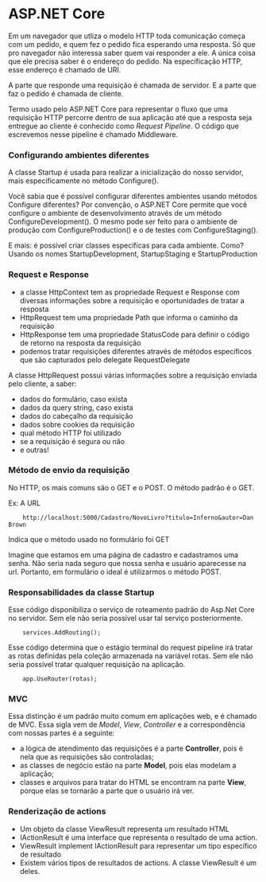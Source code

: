 # ASP.NET Core

Em um navegador que utliza o modelo HTTP toda comunicação começa com um pedido, e quem fez o pedido fica esperando uma resposta. Só que pro navegador não interessa saber quem vai responder a ele. A única coisa que ele precisa saber é o endereço do pedido. Na especificação HTTP, esse endereço é chamado de URI.

A parte que responde uma requisição é chamada de servidor. E a parte que faz o pedido é chamada de cliente.

Termo usado pelo ASP.NET Core para representar o fluxo que uma requisição HTTP percorre dentro de sua aplicação até que a resposta seja entregue ao cliente é conhecido como _Request Pipeline_.
O código que escrevemos nesse pipeline é chamado Middleware.

### Configurando ambientes diferentes
A classe Startup é usada para realizar a inicialização do nosso servidor, mais especificamente no método Configure().

Você sabia que é possível configurar diferentes ambientes usando métodos Configure diferentes? Por convenção, o ASP.NET Core permite que você configure o ambiente de desenvolvimento através de um método ConfigureDevelopment(). O mesmo pode ser feito para o ambiente de produção com ConfigureProduction() e o de testes com ConfigureStaging().

E mais: é possível criar classes específicas para cada ambiente. Como? Usando os nomes StartupDevelopment, StartupStaging e StartupProduction

### Request e Response

* a classe HttpContext tem as propriedade Request e Response com diversas informações sobre a requisição e oportunidades de tratar a resposta
* HttpRequest tem uma propriedade Path que informa o caminho da requisição
* HttpResponse tem uma propriedade StatusCode para definir o código de retorno na resposta da requisição
* podemos tratar requisições diferentes através de métodos específicos que são capturados pelo delegate RequestDelegate

A classe HttpRequest possui várias informações sobre a requisição enviada pelo cliente, a saber:

* dados do formulário, caso exista
* dados da query string, caso exista
* dados do cabeçalho da requisição
* dados sobre cookies da requisição
* qual método HTTP foi utilizado
* se a requisição é segura ou não
* e outras!

### Método de envio da requisição

No HTTP, os mais comuns são o GET e o POST. O método padrão é o GET.

Ex: A URL 
        
        http://localhost:5000/Cadastro/NovoLivro?titulo=Inferno&autor=Dan Brown 

Indica que o método usado no formulário foi GET

Imagine que estamos em uma página de cadastro e cadastramos uma senha. Não seria nada seguro que nossa senha e usuário aparecesse na url. Portanto, em formulário o ideal é utilizarmos o método POST.

### Responsabilidades da classe Startup

Esse código disponibiliza o serviço de roteamento padrão do Asp.Net Core no servidor. Sem ele não seria possível usar tal serviço posteriormente.

        services.AddRouting();


Esse código determina que o estágio terminal do request pipeline irá tratar as rotas definidas pela coleção armazenada na variável rotas. Sem ele não seria possível tratar qualquer requisição na aplicação.

        app.UseRouter(rotas);

### MVC

Essa distinção é um padrão muito comum em aplicações web, e é chamado de MVC. Essa sigla vem de *Model*, *View*, *Controller* e a correspondência com nossas partes é a seguinte:

* a lógica de atendimento das requisições é a parte **Controller**, pois é nela que as requisições são controladas;
* as classes de negócio estão na parte **Model**, pois elas modelam a aplicação;
* classes e arquivos para tratar do HTML se encontram na parte **View**, porque elas se tornarão a parte que o usuário irá ver.

### Renderização de actions
* Um objeto da classe ViewResult representa um resultado HTML
* IActionResult é uma interface que representa o resultado de uma action.
* ViewResult implement IActionResult para representar um tipo específico de resultado
* Existem vários tipos de resultados de actions. A classe ViewResult é um deles.